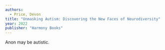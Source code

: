 ```yaml
---
authors:
  - Price, Devon
title: "Unmasking Autism: Discovering the New Faces of Neurodiversity"
year: 2022
publisher: "Harmony Books"
---
```


Anon may be autistic.

